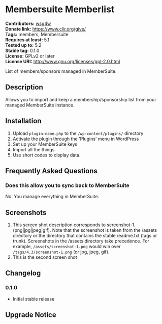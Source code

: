 # Membersuite Memberlist #
**Contributors:** [wsg4w](https://profiles.wordpress.org/wsg4w)  
**Donate link:** https://www.clir.org/give/  
**Tags:** members, Membersuite  
**Requires at least:** 5.1  
**Tested up to:** 5.2  
**Stable tag:** 0.1.0  
**License:** GPLv2 or later  
**License URI:** http://www.gnu.org/licenses/gpl-2.0.html  

List of members/sponsors managed in MemberSuite.

## Description ##

Allows you to import and keep a membership/sponsorship list from your managed MemberSuite instance.

## Installation ##

1. Upload `plugin-name.php` to the `/wp-content/plugins/` directory
1. Activate the plugin through the 'Plugins' menu in WordPress
1. Set up your MemberSuite keys
1. Import all the things
1. Use short codes to display data.

## Frequently Asked Questions ##

### Does this allow you to sync back to MemberSuite ###

No. You manage everything in MemberSuite.

## Screenshots ##

1. This screen shot description corresponds to screenshot-1.(png|jpg|jpeg|gif). Note that the screenshot is taken from
the /assets directory or the directory that contains the stable readme.txt (tags or trunk). Screenshots in the /assets
directory take precedence. For example, `/assets/screenshot-1.png` would win over `/tags/4.3/screenshot-1.png`
(or jpg, jpeg, gif).
2. This is the second screen shot

## Changelog ##

### 0.1.0 ###
* Initial stable release

## Upgrade Notice ##
